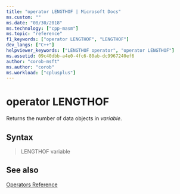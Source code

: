 ```yaml
---
title: "operator LENGTHOF | Microsoft Docs"
ms.custom: ""
ms.date: "08/30/2018"
ms.technology: ["cpp-masm"]
ms.topic: "reference"
f1_keywords: ["operator LENGTHOF", "LENGTHOF"]
dev_langs: ["C++"]
helpviewer_keywords: ["LENGTHOF operator", "operator LENGTHOF"]
ms.assetid: 09c40dbb-a4e0-4fc6-80ab-dc9967240ef6
author: "corob-msft"
ms.author: "corob"
ms.workload: ["cplusplus"]
---
```

# operator LENGTHOF

Returns the number of data objects in *variable*.

## Syntax

> LENGTHOF variable

## See also

[Operators Reference](../../assembler/masm/operators-reference.md)<br/>